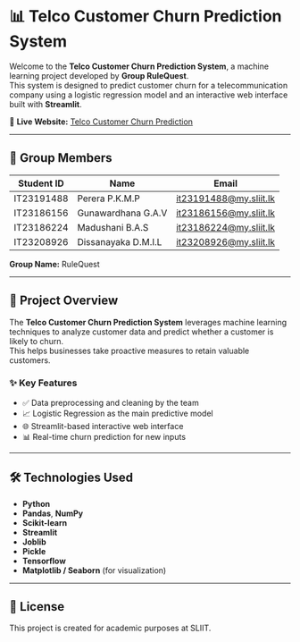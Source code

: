 # 📊 Telco Customer Churn Prediction System

Welcome to the **Telco Customer Churn Prediction System**, a machine learning project developed by **Group RuleQuest**.  
This system is designed to predict customer churn for a telecommunication company using a logistic regression model and an interactive web interface built with **Streamlit**.

🔗 **Live Website:** [Telco Customer Churn Prediction](https://telco-customer-churn-prediction-by-rulequest.streamlit.app/)

---

## 👥 Group Members

| Student ID | Name | Email |
|------------|------|-------|
| IT23191488 | Perera P.K.M.P | it23191488@my.sliit.lk |
| IT23186156 | Gunawardhana G.A.V | it23186156@my.sliit.lk |
| IT23186224 | Madushani B.A.S | it23186224@my.sliit.lk |
| IT23208926 | Dissanayaka D.M.I.L | it23208926@my.sliit.lk |

**Group Name:** RuleQuest

---

## 🧠 Project Overview

The **Telco Customer Churn Prediction System** leverages machine learning techniques to analyze customer data and predict whether a customer is likely to churn.  
This helps businesses take proactive measures to retain valuable customers.

### ✨ Key Features

- ✅ Data preprocessing and cleaning by the team  
- 📈 Logistic Regression as the main predictive model  
- 🌐 Streamlit-based interactive web interface  
- 📊 Real-time churn prediction for new inputs

---

## 🛠️ Technologies Used

- **Python**
- **Pandas**, **NumPy**
- **Scikit-learn**
- **Streamlit**
- **Joblib**
- **Pickle**
- **Tensorflow**
- **Matplotlib / Seaborn** (for visualization)

---

## 📝 License

This project is created for academic purposes at SLIIT.

